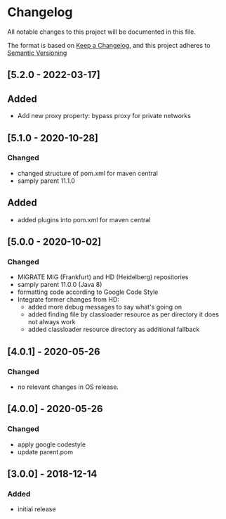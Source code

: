 # Changelog
All notable changes to this project will be documented in this file.

The format is based on [Keep a Changelog](https://keepachangelog.com/en/1.0.0/),
and this project adheres to [Semantic Versioning](https://semver.org/spec/v2.0.0.html)

## [5.2.0 - 2022-03-17]
## Added
- Add new proxy property: bypass proxy for private networks

## [5.1.0 - 2020-10-28]
### Changed
- changed structure of pom.xml for maven central
- samply parent 11.1.0
## Added
- added plugins into pom.xml for maven central

## [5.0.0 - 2020-10-02]
### Changed
- MIGRATE MIG (Frankfurt) and HD (Heidelberg) repositories
- samply parent 11.0.0 (Java 8)
- formatting code according to Google Code Style
- Integrate former changes from HD:
    - added more debug messages to say what's going on
    - added finding file by classloader resource as per directory it does not always work
    - added classloader resource directory as additional fallback

## [4.0.1] - 2020-05-26
### Changed
- no relevant changes in OS release.

## [4.0.0] - 2020-05-26
### Changed
- apply google codestyle
- update parent.pom

## [3.0.0] - 2018-12-14
### Added
- initial release
